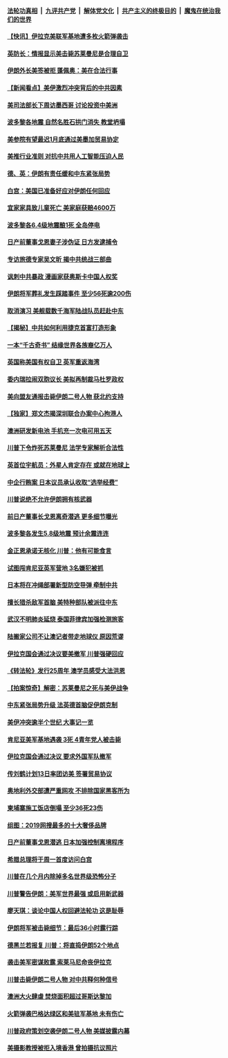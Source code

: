 ####  [法轮功真相](../../../../basic/blob/master/README.md?t=01080826) &nbsp;|&nbsp; [九评共产党](../../../../9ping.md/blob/master/README.md?t=01080826) &nbsp;|&nbsp; [解体党文化](../../../../jtdwh.md/blob/master/README.md?t=01080826)  &nbsp;|&nbsp; [共产主义的终极目的](../../../../gczydzjmd.md/blob/master/README.md?t=01080826) &nbsp;|&nbsp; [魔鬼在统治我们的世界](../../../../mgztzwmdsj.md/blob/master/README.md?t=01080826) 

#### [【快讯】伊拉克美联军基地遭多枚火箭弹袭击](../pages/nsc418/n11775675.md?t=01080826) 

#### [英防长：情报显示美击毙苏莱曼尼是合理自卫](../pages/nsc418/n11775573.md?t=01080826) 

#### [伊朗外长美签被拒 蓬佩奥：美在合法行事](../pages/nsc418/n11775345.md?t=01080826) 

#### [【新闻看点】美伊激烈冲突背后的中共因素](../pages/nsc418/n11775117.md?t=01080826) 

#### [美司法部长下周访墨西哥 讨论投资中美洲](../pages/nsc418/n11775264.md?t=01080826) 

#### [波多黎各地震 自然名胜石拱门消失 教堂坍塌](../pages/nsc418/n11775187.md?t=01080826) 

#### [美参院有望最迟1月底通过美墨加贸易协定](../pages/nsc418/n11775125.md?t=01080826) 

#### [美推行业准则 对抗中共用人工智能压迫人民](../pages/nsc418/n11775026.md?t=01080826) 

#### [德、英：伊朗有责任缓和中东紧张局势](../pages/nsc418/n11774982.md?t=01080826) 

#### [白宫：美国已准备好应对伊朗任何回应](../pages/nsc418/n11775043.md?t=01080826) 

#### [宜家家具致儿童死亡 美家庭获赔4600万](../pages/nsc418/n11774956.md?t=01080826) 

#### [波多黎各6.4级地震酿1死 全岛停电](../pages/nsc418/n11774717.md?t=01080826) 

#### [日产前董事戈恩妻子涉伪证 日方发逮捕令](../pages/nsc418/n11774626.md?t=01080826) 

#### [专访旅德专家吴文昕 揭中共统战三部曲](../pages/nsc418/n11773472.md?t=01080826) 

#### [讽刺中共暴政 漫画家获奥斯卡中国人权奖](../pages/nsc418/n11773721.md?t=01080826) 

#### [伊朗将军葬礼发生踩踏事件 至少56死逾200伤](../pages/nsc418/n11774497.md?t=01080826) 

#### [取消演习 美舰载数千海军陆战队员赶赴中东](../pages/nsc418/n11774350.md?t=01080826) 

#### [【揭秘】中共如何利用捷克首富打造形象](../pages/nsc418/n11773085.md?t=01080826) 

#### [一本“千古奇书” 结缘世界各族裔亿万人](../pages/nsc418/n11772347.md?t=01080826) 

#### [英国称美国有权自卫 英军重返海湾](../pages/nsc418/n11770140.md?t=01080826) 

#### [委内瑞拉闹双胞议长 美拟再制裁马杜罗政权](../pages/nsc418/n11773294.md?t=01080826) 

#### [美向盟友通报击毙伊朗二号人物 获北约支持](../pages/nsc418/n11773060.md?t=01080826) 

#### [【独家】郑文杰揭深圳联合办案中心拘港人](../pages/nsc418/n11773013.md?t=01080826) 

#### [澳洲研发新电池 手机充一次电可用五天](../pages/nsc418/n11772969.md?t=01080826) 

#### [川普下令炸死苏莱曼尼 法学专家解析合法性](../pages/nsc418/n11772924.md?t=01080826) 

#### [英首位宇航员：外星人肯定存在 或就在地球上](../pages/nsc418/n11772875.md?t=01080826) 

#### [中企行贿案 日本议员承认收取“选举经费”](../pages/nsc418/n11772600.md?t=01080826) 

#### [川普说绝不允许伊朗拥有核武器](../pages/nsc418/n11772777.md?t=01080826) 

#### [前日产董事长戈恩离奇潜逃 更多细节曝光](../pages/nsc418/n11772758.md?t=01080826) 

#### [波多黎各发生5.8级地震 预计余震连连](../pages/nsc418/n11772646.md?t=01080826) 

#### [金正恩承诺无核化 川普：他有可能食言](../pages/nsc418/n11772351.md?t=01080826) 

#### [试图闯肯尼亚英军营地 3名嫌犯被抓](../pages/nsc418/n11772356.md?t=01080826) 

#### [日本将在冲绳部署新型防空导弹 牵制中共](../pages/nsc418/n11772128.md?t=01080826) 

#### [擅长猎杀敌军首脑 美特种部队被派往中东](../pages/nsc418/n11771915.md?t=01080826) 

#### [武汉不明肺炎延烧 泰国菲律宾加强检测旅客](../pages/nsc418/n11771579.md?t=01080826) 

#### [陆搬家公司不让澳记者带走地球仪 原因荒谬](../pages/nsc418/n11771567.md?t=01080826) 

#### [伊拉克国会通过决议要美撤军 川普强硬回应](../pages/nsc418/n11771033.md?t=01080826) 

#### [《转法轮》发行25周年 澳学员感受大法洪恩](../pages/nsc418/n11770833.md?t=01080826) 

#### [【拍案惊奇】解密：苏莱曼尼之死与美伊战争](../pages/nsc418/n11770615.md?t=01080826) 

#### [中东紧张局势升级 法英德首脑促伊朗克制](../pages/nsc418/n11770646.md?t=01080826) 

#### [美伊冲突逾半个世纪 大事记一览](../pages/nsc418/n11770374.md?t=01080826) 

#### [肯尼亚美军基地遇袭 3死 4青年党人被击毙](../pages/nsc418/n11769607.md?t=01080826) 

#### [伊拉克国会通过决议 要求外国军队撤军](../pages/nsc418/n11770170.md?t=01080826) 

#### [传刘鹤计划13日率团访美 签署贸易协议](../pages/nsc418/n11770062.md?t=01080826) 

#### [奥地利外交部遭严重网攻 不排除国家黑客所为](../pages/nsc418/n11770028.md?t=01080826) 

#### [柬埔寨施工饭店倒塌 至少36死23伤](../pages/nsc418/n11769940.md?t=01080826) 

#### [组图：2019网搜最多的十大奢侈品牌](../pages/nsc418/n11759327.md?t=01080826) 

#### [日产前董事戈恩潜逃 日本加强控制离境程序](../pages/nsc418/n11769921.md?t=01080826) 

#### [希腊总理将于周一首度访问白宫](../pages/nsc418/n11769781.md?t=01080826) 

#### [川普在几个月内除掉多名世界级恐怖分子](../pages/nsc418/n11768878.md?t=01080826) 

#### [川普警告伊朗：美军世界最强 或启用新武器](../pages/nsc418/n11769312.md?t=01080826) 

#### [廖天琪：谈论中国人权回避法轮功 这是耻辱](../pages/nsc418/n11767754.md?t=01080826) 

#### [伊朗将军被击毙细节：最后36小时露行踪](../pages/nsc418/n11768666.md?t=01080826) 

#### [德黑兰若报复 川普：将直捣伊朗52个地点](../pages/nsc418/n11768450.md?t=01080826) 

#### [袭击美军密谋败露 索莱马尼命丧伊拉克](../pages/nsc418/n11768323.md?t=01080826) 

#### [川普击毙伊朗二号人物 对中共释何种信号](../pages/nsc418/n11768055.md?t=01080826) 

#### [澳洲大火肆虐 焚烧面积超过哥斯达黎加](../pages/nsc418/n11768171.md?t=01080826) 

#### [火箭弹袭巴格达绿区和美驻军基地 未有伤亡](../pages/nsc418/n11768172.md?t=01080826) 

#### [川普政府策划空袭伊朗二号人物 美媒披露内幕](../pages/nsc418/n11768071.md?t=01080826) 

#### [美摄影教授被拒入境香港 曾拍摄抗议照片](../pages/nsc418/n11768034.md?t=01080826) 

